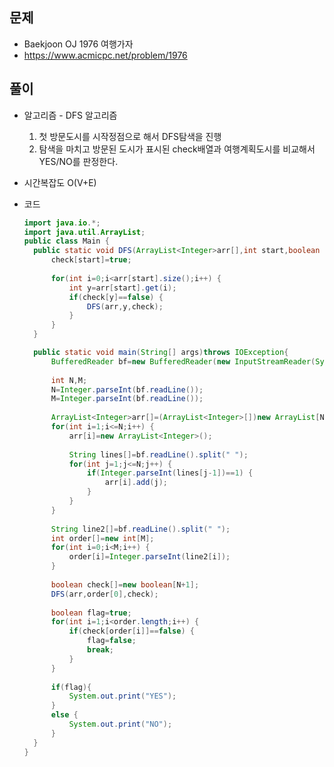 문제
-----

+ Baekjoon OJ 1976 여행가자
+ https://www.acmicpc.net/problem/1976

풀이 
------

+ 알고리즘 - DFS 알고리즘

  1. 첫 방문도시를 시작정점으로 해서 DFS탐색을 진행
  2. 탐색을 마치고 방문된 도시가 표시된 check배열과 여행계획도시를 비교해서 YES/NO를 판정한다.



+ 시간복잡도 O(V+E)



+ 코드

  ``` java
  import java.io.*;
  import java.util.ArrayList;
  public class Main {
  	public static void DFS(ArrayList<Integer>arr[],int start,boolean check[]) {
  		check[start]=true;
  		
  		for(int i=0;i<arr[start].size();i++) {
  			int y=arr[start].get(i);
  			if(check[y]==false) {
  				DFS(arr,y,check);
  			}
  		}
  	}
  
  	public static void main(String[] args)throws IOException{
  		BufferedReader bf=new BufferedReader(new InputStreamReader(System.in));
  		
  		int N,M;
  		N=Integer.parseInt(bf.readLine());
  		M=Integer.parseInt(bf.readLine());
  		
  		ArrayList<Integer>arr[]=(ArrayList<Integer>[])new ArrayList[N+1];
  		for(int i=1;i<=N;i++) {
  			arr[i]=new ArrayList<Integer>();
  			
  			String lines[]=bf.readLine().split(" ");
  			for(int j=1;j<=N;j++) {
  				if(Integer.parseInt(lines[j-1])==1) {
  					arr[i].add(j);
  				}
  			}
  		}
  		
  		String line2[]=bf.readLine().split(" ");
  		int order[]=new int[M];
  		for(int i=0;i<M;i++) {
  			order[i]=Integer.parseInt(line2[i]);
  		}
  		
  		boolean check[]=new boolean[N+1];
  		DFS(arr,order[0],check);
  		
  		boolean flag=true;
  		for(int i=1;i<order.length;i++) {
  			if(check[order[i]]==false) {
  				flag=false;
  				break;
  			}
  		}
  		
  		if(flag){
  			System.out.print("YES");
  		}
  		else {
  			System.out.print("NO");
  		}
  	}
  }
  ```
